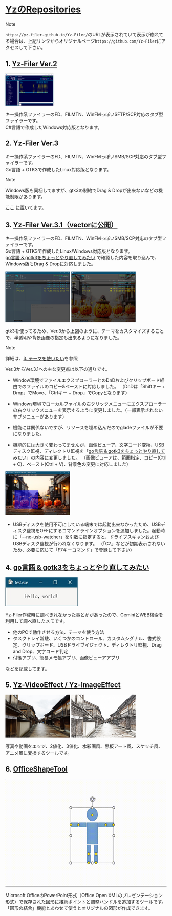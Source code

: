 # [YzのRepositories](https://github.com/Yz-Filer)  

> [!NOTE]  
> `https://yz-filer.github.io/Yz-Filer/`のURLが表示されていて表示が崩れてる場合は、上記リンクからオリジナルページ`https://github.com/Yz-Filer`にアクセスして下さい。  

## 1. [Yz-Filer Ver.2](https://github.com/Yz-Filer/Yz-Filer/blob/master/Yz-Filer.md)  

![](image/DarkNavy2.png)  

キー操作系ファイラーのFD、FILMTN、WinFMっぽいSFTP/SCP対応のタブ型ファイラーです。  
C#言語で作成したWindows対応版となります。  

## 2. Yz-Filer Ver.3  

キー操作系ファイラーのFD、FILMTN、WinFMっぽいSMB/SCP対応のタブ型ファイラーです。  
Go言語 + GTK3で作成したLinux対応版となります。  

> [!NOTE]  
> Windows版も同梱してますが、gtk3の制約でDrag & Dropが出来ないなどの機能制限があります。  

[ここ](bin/Yz-Filer_3.0.zip)
に置いてます。 

## 3. [Yz-Filer Ver.3.1（vectorに公開）](https://www.vector.co.jp/soft/data/util/se523591.html)  

キー操作系ファイラーのFD、FILMTN、WinFMっぽいSMB/SCP対応のタブ型ファイラーです。  
Go言語 + GTK3で作成したLinux/Windows対応版となります。  
[go言語 & gotk3をちょっとやり直してみたい](https://github.com/Yz-Filer/golang)  で確認した内容を取り込んで、Windows版もDrag & Dropに対応しました。

<img src="image/yz3.1_window1.png" width="40%" /> <img src="image/yz3.1_window2.png" width="40%" />  

gtk3を使ってるため、Ver.3から上図のように、テーマをカスタマイズすることで、半透明や背景画像の指定も出来るようになりました。  

> [!NOTE]
> 詳細は、[3. テーマを使いたい](https://github.com/Yz-Filer/golang/tree/main/Contents/03)を参照

Ver.3からVer.3.1への主な変更点は以下の通りです。

- Window環境でファイルエクスプローラーとのDnDおよびクリップボード経由でのファイルのコピー&ペーストに対応しました。
（DnDは「Shiftキー + Drop」でMove、「Ctrlキー + Drop」でCopyとなります）

- Windows環境でローカルファイルの右クリックメニューにエクスプローラーの右クリックメニューを表示するように変更しました。（一部表示されないサブメニューがあります）

- 機能には関係ないですが、リソースを埋め込んだのでgladeファイルが不要になりました。

- 機能的には大きく変わってませんが、画像ビューア、文字コード変換、USBディスク監視、ディレクトリ監視を「[go言語 & gotk3をちょっとやり直してみたい](https://github.com/Yz-Filer/golang)」の内容に変更しました。
（画像ビューアは、範囲指定、コピー(Ctrl + C)、ペースト(Ctrl + V)、背景色の変更に対応しました）  
<img src="image/yz3.1_ImageViewer.png" width="40%" />  

- USBディスクを使用不可にしている端末では起動出来なかったため、USBディスク監視をOFFにするコマンドラインオプションを追加しました。起動時に「--no-usb-watcher」を引数に指定すると、ドライブスキャンおよびUSBディスク監視が行われなくなります。
（「C:\」などが初期表示されないため、必要に応じて「F7キーコマンド」で登録して下さい）


## 4. [go言語 & gotk3をちょっとやり直してみたい](https://github.com/Yz-Filer/golang)  

![](image/window.jpg)  

Yz-Filer作成時に調べきれなかった事とかがあったので、GeminiとWEB検索を利用して調べ直したメモです。  

- 他のPCで動作させる方法、テーマを使う方法  
- タスクトレイ常駐、いくつかのコントロール、カスタムシグナル、書式設定、クリップボード、USBドライブイジェクト、ディレクトリ監視、Drag and Drop、文字コード判定  
- 付箋アプリ、簡易メモ帳アプリ、画像ビューアアプリ  

などを記載してます。  

## 5. [Yz-VideoEffect / Yz-ImageEffect](https://github.com/Yz-Filer/Yz-VideoEffect)  

<img src="image/sk_kanazawa_org.jpg" width="40%" /> <img src="image/sk_kanazawa.jpg" width="40%" />  

写真や動画をエッジ、2値化、3値化、水彩画風、黒板アート風、スケッチ風、アニメ風に変換するツールです。  

## 6. [OfficeShapeTool](https://github.com/Yz-Filer/OfficeShapeTool)  

![](image/hdl6.gif)  

Microsoft OfficeのPowerPoint形式（Office Open XMLのプレゼンテーション形式）で保存された図形に接続ポイントと調整ハンドルを追加するツールです。  
「図形の結合」機能とあわせて使うとオリジナルの図形が作成できます。  



